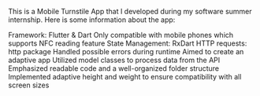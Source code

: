 This is a Mobile Turnstile App that I developed during my software summer internship. Here is some information about the app:

Framework: Flutter & Dart
Only compatible with mobile phones which supports NFC reading feature
State Management: RxDart
HTTP requests: http package
Handled possible errors during runtime
Aimed to create an adaptive app
Utilized model classes to process data from the API
Emphasized readable code and a well-organized folder structure
Implemented adaptive height and weight to ensure compatibility with all screen sizes

